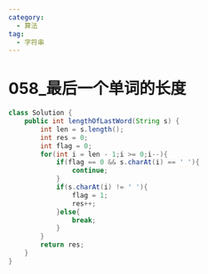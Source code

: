 ```yaml
---
category: 
  - 算法
tag: 
  - 字符串
---
```


# 058_最后一个单词的长度

<Badge text="简单" type="tip" vertical="middle" />

```java
class Solution {
    public int lengthOfLastWord(String s) {
        int len = s.length();
        int res = 0;
        int flag = 0;
        for(int i = len - 1;i >= 0;i--){
            if(flag == 0 && s.charAt(i) == ' '){
                continue;
            }
            if(s.charAt(i) != ' '){
                flag = 1;
                res++;
            }else{
                break;
            }
        }
        return res;
    }
}
```
